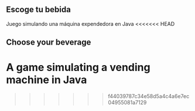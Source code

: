 ## Escoge tu bebida

Juego simulando una máquina expendedora en Java
<<<<<<< HEAD

## Choose your beverage

A game simulating a vending machine in Java
=======
>>>>>>> f44039787c34e58d5a4c4a6e7ec04955081a7129
